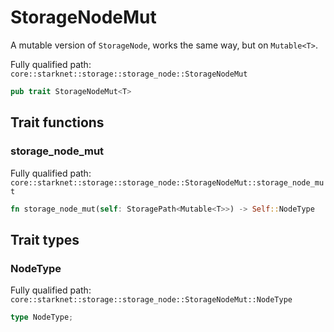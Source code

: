 # StorageNodeMut

A mutable version of `StorageNode`, works the same way, but on `Mutable<T>`.

Fully qualified path: `core::starknet::storage::storage_node::StorageNodeMut`

```rust
pub trait StorageNodeMut<T>
```

## Trait functions

### storage_node_mut

Fully qualified path: `core::starknet::storage::storage_node::StorageNodeMut::storage_node_mut`

```rust
fn storage_node_mut(self: StoragePath<Mutable<T>>) -> Self::NodeType
```


## Trait types

### NodeType

Fully qualified path: `core::starknet::storage::storage_node::StorageNodeMut::NodeType`

```rust
type NodeType;
```


